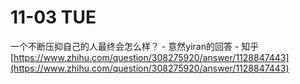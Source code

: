 # 11-03 TUE

一个不断压抑自己的人最终会怎么样？ - 意然yiran的回答 - 知乎 [https://www.zhihu.com/question/308275920/answer/1128847443](https://www.zhihu.com/question/308275920/answer/1128847443)

